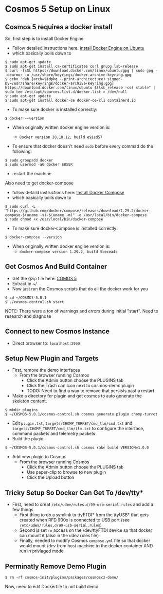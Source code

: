 # Cosmos 5 Setup on Linux 

## Cosmos 5 requires a docker install

So, first step is to install Docker Engine

* Follow detailed instructions here: [Install Docker Engine on Ubuntu](https://docs.docker.com/engine/install/ubuntu/)
* which basically boils down to

```shell
$ sudo apt-get update
$ sudo apt-get install ca-certificates curl gnupg lsb-release
$ curl -fsSL https://download.docker.com/linux/ubuntu/gpg | sudo gpg --dearmor -o /usr/share/keyrings/docker-archive-keyring.gpg
$ echo "deb [arch=$(dpkg --print-architecture) signed-by=/usr/share/keyrings/docker-archive-keyring.gpg] https://download.docker.com/linux/ubuntu $(lsb_release -cs) stable" | sudo tee /etc/apt/sources.list.d/docker.list > /dev/null
$ sudo apt-get update
$ sudo apt-get install docker-ce docker-ce-cli containerd.io

```

* To make sure docker is installed correctly:

```shell 
$ docker --version
```

* When originally written docker engine version is: 
  * `Docker version 20.10.12, build e91ed57`

* To ensure that docker doesn't need `sudo` before every commad do the following:

```shell
$ sudo groupadd docker
$ sudo usermod -aG docker $USER
```

* restart the machine

Also need to get docker-compose

* follow detaild instructions here: [Install Docker Compose](https://docs.docker.com/compose/install/)
* which basically boils down to

```shell
$ sudo curl -L "https://github.com/docker/compose/releases/download/1.29.2/docker-compose-$(uname -s)-$(uname -m)" -o /usr/local/bin/docker-compose
$ sudo chmod +x /usr/local/bin/docker-compose
```
* To make sure docker-compose is installed correctly:

```shell
$ docker-compose --version
```

* When originally written docker engine version is:
  * `docker-compose version 1.29.2, build 5becea4c`

## Get Cosmos And Build Container

* Get the gzip file here: [COMOS 5](https://github.com/BallAerospace/COSMOS/releases)
* Extract in ~/
* Now just run the Cosmos scripts that do all the docker work for you

``` shell
$ cd ~/COSMOS-5.0.1
$ ./cosmos-control.sh start
```
NOTE: There were a ton of warnings and errors during initial "start".  Need to research and diagnose

## Connect to new Cosmos Instance

* Direct browser to: ```localhost:2900```

## Setup New Plugin and Targets

* First, remove the demo interfaces
  * From the browser running Cosmos 
    * Click the Admin button choose the PLUGINS tab
    * Click the Trash can icon next to cosmos-demo plugin
    * TODO: Need to find a way to remove that persists past a restart
* Make a directory for plugin and get cosmos to auto generate the skeleton content.
``` shell
$ mkdir plugins
$ ~/COSMOS-5.0.1/cosmos-control.sh cosmos generate plugin chomp-turret
```
* Edit ```plugin.txt```, ```targets/CHOMP_TURRET/cmd_tlm/cmd.txt``` and ```targets/CHOMP_TURRET/cmd_tlm/tlm.txt``` to configure the interface, command packets and telemetry packets
* Build the plugin
```shell
$ ~/COSMOS-5.0.1/cosmos-control.sh cosmos rake build VERSION=1.0.0
```
* Add new plugin to Cosmos
  * From the browser running Cosmos 
      * Click the Admin button choose the PLUGINS tab
      * Use paper-clip to browse to new plugin
      * Click the Upload button
  
## Tricky Setup So Docker Can Get To /dev/tty*

* First, need to creat ```/etc/udev/rules.d/99-usb-serial.rules``` and add a few things.
  * First thing to do a symlink to ttyFTDI* from the ttyUSB* that gets created when RFD 900x is connected to USB port (see ```/etc/udev/rules.d/99-usb-serial.rules```)
  * Second is set ```rw``` access on the /dev/ttyFTDI device so that docker can mount it (also in the udev rules file)
  * Finally, needed to modify Cosmos ```compose.yml``` file so that docker would mount /dev from host machine to the docker container AND run in privlaged mode

## Perminatly Remove Demo Plugin

``` script
$ rm -rf cosmos-init/plugins/packages/cosmosc2-demo/
```

Now, need to edit Dockerfile to not build demo
